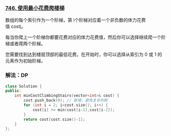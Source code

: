 ### [746. 使用最小花费爬楼梯](https://leetcode-cn.com/problems/min-cost-climbing-stairs/)

数组的每个索引作为一个阶梯，第 i个阶梯对应着一个非负数的体力花费值 cost[i](索引从0开始)。

每当你爬上一个阶梯你都要花费对应的体力花费值，然后你可以选择继续爬一个阶梯或者爬两个阶梯。

您需要找到达到楼层顶部的最低花费。在开始时，你可以选择从索引为 0 或 1 的元素作为初始阶梯。


### 解法：DP

```cpp
class Solution {
public:
    int minCostClimbingStairs(vector<int>& cost) {
        cost.push_back(0); // 新增，避免复杂判断
        for (int i = 2; i<cost.size(); i++) {
            cost[i] += min(cost[i-1],cost[i-2]);
        }
        return cost[cost.size()-1];
    }
};
```
